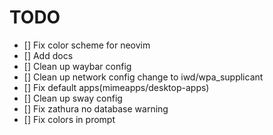 # TODO

- [] Fix color scheme for neovim
- [] Add docs
- [] Clean up waybar config
- [] Clean up network config change to iwd/wpa_supplicant
- [] Fix default apps(mimeapps/desktop-apps)
- [] Clean up sway config
- [] Fix zathura no database warning
- [] Fix colors in prompt

